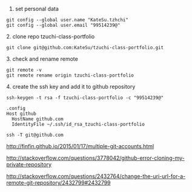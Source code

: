 1.  set personal data
```
git config --global user.name "KateSu.tzhchi"
git config --global user.email "99514239@"    
```
  
2\.  clone repo tzuchi-class-portfolio
```
git clone git@github.com:KateSu/tzuchi-class-portfolio.git
```
  
3\.  check and rename remote
```
git remote -v
git remote rename origin tzuchi-class-portfolio
```
  
4\.  create the ssh key and add it to github repository
```
ssh-keygen -t rsa -f tzuchi-class-portfolio -c "99514239@"
  
.config  
Host github
  HostName github.com
  IdentityFile ~/.ssh/id_rsa_tzuchi-class-portfolio
  
ssh -T git@github.com
```
http://finfin.github.io/2015/01/17/multiple-git-accounts.html

http://stackoverflow.com/questions/3778042/github-error-cloning-my-private-repository

http://stackoverflow.com/questions/2432764/change-the-uri-url-for-a-remote-git-repository/2432799#2432799